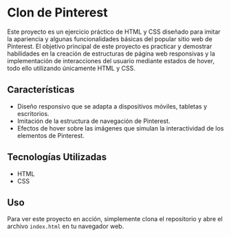 # Clon de Pinterest

Este proyecto es un ejercicio práctico de HTML y CSS diseñado para imitar la apariencia y algunas funcionalidades básicas del popular sitio web de Pinterest. El objetivo principal de este proyecto es practicar y demostrar habilidades en la creación de estructuras de página web responsivas y la implementación de interacciones del usuario mediante estados de hover, todo ello utilizando únicamente HTML y CSS.

## Características

- Diseño responsivo que se adapta a dispositivos móviles, tabletas y escritorios.
- Imitación de la estructura de navegación de Pinterest.
- Efectos de hover sobre las imágenes que simulan la interactividad de los elementos de Pinterest.

## Tecnologías Utilizadas

- HTML
- CSS


## Uso

Para ver este proyecto en acción, simplemente clona el repositorio y abre el archivo `index.html` en tu navegador web.


